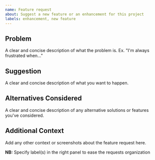 ```yaml
---
name: Feature request
about: Suggest a new feature or an enhancement for this project
labels: enhancement, new feature
---
```


## Problem
A clear and concise description of what the problem is. Ex. "I'm always frustrated when..."

## Suggestion
A clear and concise description of what you want to happen.

## Alternatives Considered
A clear and concise description of any alternative solutions or features you've considered.

## Additional Context
Add any other context or screenshots about the feature request here.

**NB:** Specify label(s) in the right panel to ease the requests organization
